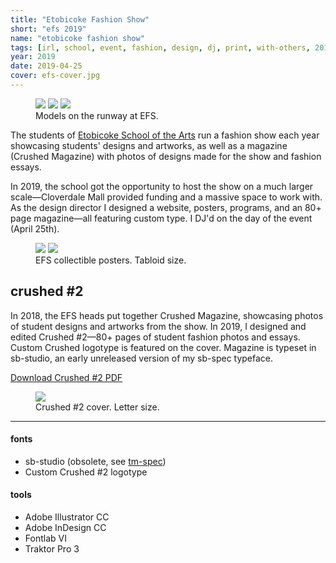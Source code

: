 ```yaml
---
title: "Etobicoke Fashion Show"
short: "efs 2019"
name: "etobicoke fashion show"
tags: [irl, school, event, fashion, design, dj, print, with-others, 2019]
year: 2019
date: 2019-04-25
cover: efs-cover.jpg
---
```


<figure>
  <div class="img3">
    <img src="{{ site.baseurl }}/assets/img/efs1.jpg" style="margin-top:0">
    <img src="{{ site.baseurl }}/assets/img/efs2.jpg" style="margin-top:0">
    <img src="{{ site.baseurl }}/assets/img/efs3.jpg" style="margin-top:0">
  </div>
  <figcaption>Models on the runway at EFS.</figcaption>
</figure>

The students of [Etobicoke School of the Arts](http://esainfo.ca) run a fashion show each year showcasing students' designs and artworks, as well as a magazine (Crushed Magazine) with photos of designs made for the show and fashion essays.

In 2019, the school got the opportunity to host the show on a much larger scale—Cloverdale Mall provided funding and a massive space to work with. As the design director I designed a website, posters, programs, and an 80+ page magazine—all featuring custom type. I DJ'd on the day of the event (April 25th).

<figure>
  <div class="img2">
    <img src="{{ site.baseurl }}/assets/img/efsposter1.jpg">
    <img src="{{ site.baseurl }}/assets/img/efsposter2.jpg">
  </div>
  <figcaption>EFS collectible posters. Tabloid size.</figcaption>
</figure>

## crushed #2

In 2018, the EFS heads put together Crushed Magazine, showcasing photos of student designs and artworks from the show. In 2019, I designed and edited Crushed #2—80+ pages of student fashion photos and essays. Custom Crushed logotype is featured on the cover. Magazine is typeset in sb-studio, an early unreleased version of my sb-spec typeface.

[Download Crushed #2 PDF](https://drive.google.com/file/d/1U2lSzCMlywL6SeTMMo9f5bU692RCh1Es/view?usp=sharing)

<figure>
  <img src="{{ site.baseurl }}/assets/img/crushed2cover.jpg">
  <figcaption>Crushed #2 cover. Letter size.</figcaption>
</figure>

* * *

#### fonts
- sb-studio (obsolete, see [tm-spec](/work/type/#tm-spec))
- Custom Crushed #2 logotype

#### tools
- Adobe Illustrator CC
- Adobe InDesign CC
- Fontlab VI
- Traktor Pro 3
